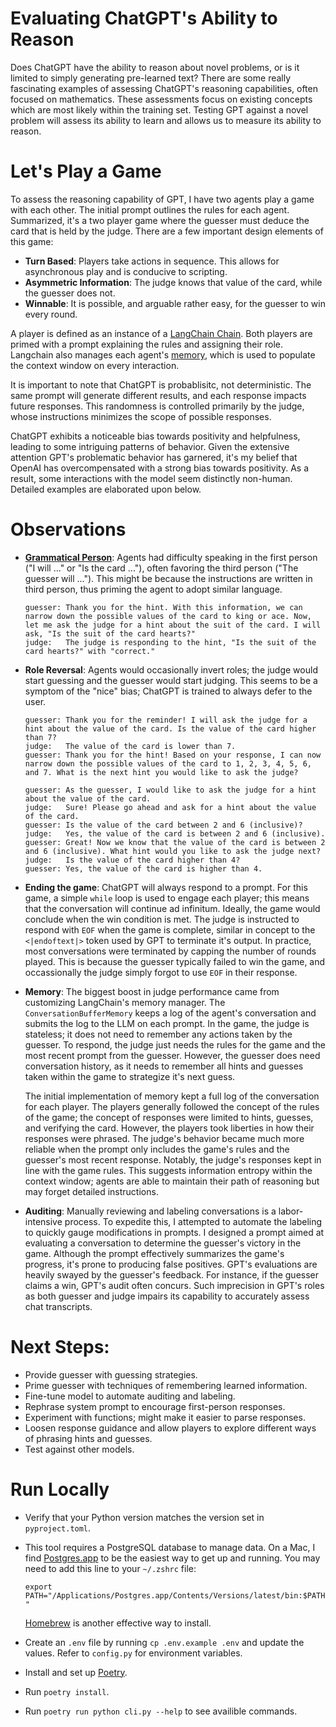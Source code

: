 # Evaluating ChatGPT's Ability to Reason
Does ChatGPT have the ability to reason about novel problems, or is it limited to simply generating pre-learned text? There are some really fascinating examples of assessing ChatGPT's reasoning capabilities, often focused on mathematics. These assessments focus on existing concepts which are most likely within the training set. Testing GPT against a novel problem will assess its ability to learn and allows us to measure its ability to reason.

# Let's Play a Game
To assess the reasoning capability of GPT, I have two agents play a game with each other. The initial prompt outlines the rules for each agent. Summarized, it's a two player game where the guesser must deduce the card that is held by the judge. There are a few important design elements of this game:
- **Turn Based**: Players take actions in sequence. This allows for asynchronous play and is conducive to scripting.
- **Asymmetric Information**: The judge knows that value of the card, while the guesser does not.
- **Winnable**: It is possible, and arguable rather easy, for the guesser to win every round.

A player is defined as an instance of a [LangChain Chain](https://python.langchain.com/docs/modules/chains/). Both players are primed with a prompt explaining the rules and assigning their role. Langchain also manages each agent's [memory](https://python.langchain.com/docs/modules/memory/), which is used to populate the context window on every interaction.

It is important to note that ChatGPT is probablisitc, not deterministic. The same prompt will generate different results, and each response impacts future responses. This randomness is controlled primarily by the judge, whose instructions minimizes the scope of possible responses.

ChatGPT exhibits a noticeable bias towards positivity and helpfulness, leading to some intriguing patterns of behavior. Given the extensive attention GPT's problematic behavior has garnered, it's my belief that OpenAI has overcompensated with a strong bias towards positivity. As a result, some interactions with the model seem distinctly non-human. Detailed examples are elaborated upon below.


# Observations
- **[Grammatical Person](https://en.wikipedia.org/wiki/Grammatical_person)**: Agents had difficulty speaking in the first person ("I will ..." or "Is the card ..."), often favoring the third person ("The guesser will ..."). This might be because the instructions are written in third person, thus priming the agent to adopt similar language.

    ```
    guesser: Thank you for the hint. With this information, we can narrow down the possible values of the card to king or ace. Now, let me ask the judge for a hint about the suit of the card. I will ask, "Is the suit of the card hearts?"
    judge:   The judge is responding to the hint, "Is the suit of the card hearts?" with "correct."
    ```

- **Role Reversal**: Agents would occasionally invert roles; the judge would start guessing and the guesser would start judging. This seems to be a symptom of the "nice" bias; ChatGPT is trained to always defer to the user.

    ```
    guesser: Thank you for the reminder! I will ask the judge for a hint about the value of the card. Is the value of the card higher than 7?
    judge:   The value of the card is lower than 7.
    guesser: Thank you for the hint! Based on your response, I can now narrow down the possible values of the card to 1, 2, 3, 4, 5, 6, and 7. What is the next hint you would like to ask the judge?
    ```

    ```
    guesser: As the guesser, I would like to ask the judge for a hint about the value of the card.
    judge:   Sure! Please go ahead and ask for a hint about the value of the card.
    guesser: Is the value of the card between 2 and 6 (inclusive)?
    judge:   Yes, the value of the card is between 2 and 6 (inclusive).
    guesser: Great! Now we know that the value of the card is between 2 and 6 (inclusive). What hint would you like to ask the judge next?
    judge:   Is the value of the card higher than 4?
    guesser: Yes, the value of the card is higher than 4.
    ```

- **Ending the game**: ChatGPT will always respond to a prompt. For this game, a simple `while` loop is used to engage each player; this means that the conversation will continue ad infinitum. Ideally, the game would conclude when the win condition is met. The judge is instructed to respond with `EOF` when the game is complete, similar in concept to the `<|endoftext|>` token used by GPT to terminate it's output. In practice, most conversations were terminated by capping the number of rounds played. This is because the guesser typically failed to win the game, and occassionally the judge simply forgot to use `EOF` in their response.


- **Memory**: The biggest boost in judge performance came from customizing LangChain's memory manager. The `ConversationBufferMemory` keeps a log of the agent's conversation and submits the log to the LLM on each prompt. In the game, the judge is stateless; it does not need to remember any actions taken by the guesser. To respond, the judge just needs the rules for the game and the most recent prompt from the guesser. However, the guesser does need conversation history, as it needs to remember all hints and guesses taken within the game to strategize it's next guess.

    The initial implementation of memory kept a full log of the conversation for each player. The players generally followed the concept of the rules of the game; the concept of responses were limited to hints, guesses, and verifying the card. However, the players took liberties in how their responses were phrased. The judge's behavior became much more reliable when the prompt only includes the game's rules and the guesser's most recent response. Notably, the judge's responses kept in line with the game rules. This suggests information entropy within the context window; agents are able to maintain their path of reasoning but may forget detailed instructions.

- **Auditing**: Manually reviewing and labeling conversations is a labor-intensive process. To expedite this, I attempted to automate the labeling to quickly gauge modifications in prompts. I designed a prompt aimed at evaluating a conversation to determine the guesser's victory in the game. Although the prompt effectively summarizes the game's progress, it's prone to producing false positives. GPT's evaluations are heavily swayed by the guesser's feedback. For instance, if the guesser claims a win, GPT's audit often concurs. Such imprecision in GPT's roles as both guesser and judge impairs its capability to accurately assess chat transcripts.


# Next Steps:
- Provide guesser with guessing strategies.
- Prime guesser with techniques of remembering learned information.
- Fine-tune model to automate auditing and labeling.
- Rephrase system prompt to encourage first-person responses.
- Experiment with functions; might make it easier to parse responses.
- Loosen response guidance and allow players to explore different ways of phrasing hints and guesses.
- Test against other models.

# Run Locally
- Verify that your Python version matches the version set in `pyproject.toml`.
- This tool requires a PostgreSQL database to manage data. On a Mac, I find [Postgres.app](https://postgresapp.com/) to be the easiest way to get up and running. You may need to add this line to your `~/.zshrc` file:

    ```export PATH="/Applications/Postgres.app/Contents/Versions/latest/bin:$PATH"```

    [Homebrew](https://wiki.postgresql.org/wiki/Homebrew) is another effective way to install.

- Create an `.env` file by running `cp .env.example .env` and update the values. Refer to `config.py` for environment variables.
- Install and set up [Poetry](https://python-poetry.org/docs/#installation).
- Run `poetry install`.
- Run `poetry run python cli.py --help` to see availible commands.
